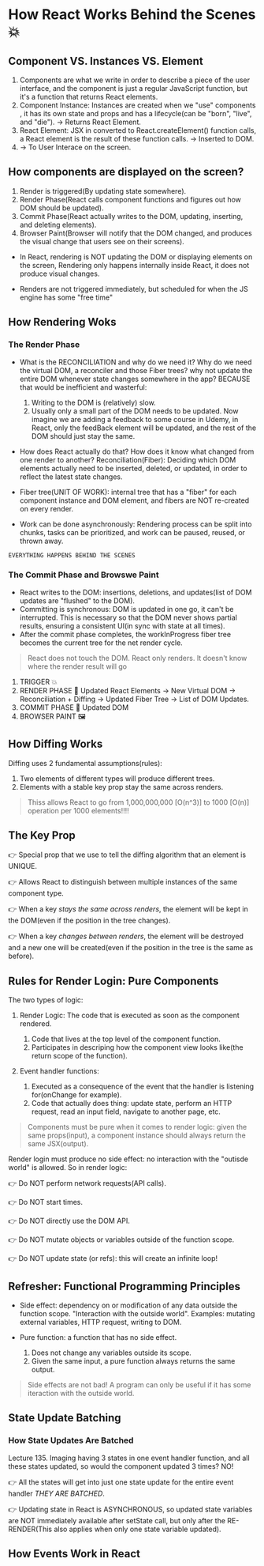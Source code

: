 # How React Works Behind the Scenes 💥

## Component VS. Instances VS. Element

1. Components are what we write in order to describe a piece of the user interface, and the component is just a regular JavaScript function, but it's a function that returns React elements.
2. Component Instance: Instances are created when we "use" components <Tab/>, it has its own state and props and has a lifecycle(can be "born", "live", and "die"). -> Returns React Element.
3. React Element: JSX in converted to React.createElement() function calls, a React element is the result of these function calls. -> Inserted to DOM.
4. -> To User Interace on the screen.

## How components are displayed on the screen?

1. Render is triggered(By updating state somewhere).
2. Render Phase(React calls component functions and figures out how DOM should be updated).
3. Commit Phase(React actually writes to the DOM, updating, inserting, and deleting elements).
4. Browser Paint(Browser will notify that the DOM changed, and produces the visual change that users see on their screens).

- In React, rendering is NOT updating the DOM or displaying elements on the screen, Rendering only happens internally inside React, it does not produce visual changes.

- Renders are not triggered immediately, but scheduled for when the JS engine has some "free time"

## How Rendering Woks

### The Render Phase

- What is the RECONCILIATION and why do we need it?
  Why do we need the virtual DOM, a reconciler and those Fiber trees? why not update the entire DOM whenever state changes somewhere in the app? BECAUSE that would be inefficient and wasterful:

  1. Writing to the DOM is (relatively) slow.
  2. Usually only a small part of the DOM needs to be updated.
     Now imagine we are adding a feedback to some course in Udemy, in React, only the feedBack element will be updated, and the rest of the DOM should just stay the same.

- How does React actually do that? How does it know what changed from one render to another?
  Reconciliation(Fiber): Deciding which DOM elements actually need to be inserted, deleted, or updated, in order to reflect the latest state changes.
- Fiber tree(UNIT OF WORK): internal tree that has a "fiber" for each component instance and DOM element, and fibers are NOT re-created on every render.
- Work can be done asynchronously: Rendering process can be split into chunks, tasks can be prioritized, and work can be paused, reused, or thrown away.

`EVERYTHING HAPPENS BEHIND THE SCENES`

### The Commit Phase and Browswe Paint

- React writes to the DOM: insertions, deletions, and updates(list of DOM updates are "flushed" to the DOM).
- Committing is synchronous: DOM is updated in one go, it can't be interrupted. This is necessary so that the DOM never shows partial results, ensuring a consistent UI(in sync with state at all times).
- After the commit phase completes, the workInProgress fiber tree becomes the current tree for the net render cycle.

> React does not touch the DOM. React only renders. It doesn't know where the render result will go

1. TRIGGER 💥
2. RENDER PHASE 🔄 Updated React Elements → New Virtual DOM → Reconciliation + Diffing → Updated Fiber Tree → List of DOM Updates.
3. COMMIT PHASE 🚀 Updated DOM
4. BROWSER PAINT 🖼️

## How Diffing Works

Diffing uses 2 fundamental assumptions(rules):

1. Two elements of different types will produce different trees.
2. Elements with a stable key prop stay the same across renders.

> Thiss allows React to go from 1,000,000,000 [O(n^3)] to 1000 [O(n)] operation per 1000 elements!!!!

## The Key Prop

👉 Special prop that we use to tell the diffing algorithm that an element is UNIQUE.

👉 Allows React to distinguish between multiple instances of the same component type.

👉 When a key _stays the same across renders_, the element will be kept in the DOM(even if the position in the tree changes).

👉 When a key _changes between renders_, the element will be destroyed and a new one will be created(even if the position in the tree is the same as before).

## Rules for Render Login: Pure Components

The two types of logic:

1. Render Logic: The code that is executed as soon as the component rendered.

   1. Code that lives at the top level of the component function.
   2. Participates in descriping how the component view looks like(the return scope of the function).

2. Event handler functions:
   1. Executed as a consequence of the event that the handler is listening for(onChange for example).
   2. Code that actually does thing: update state, perform an HTTP request, read an input field, navigate to another page, etc.

> Components must be pure when it comes to render logic: given the same props(input), a component instance should always return the same JSX(output).

Render login must produce no side effect: no interaction with the "outisde world" is allowed. So in render logic:

👉 Do NOT perform network requests(API calls).

👉 Do NOT start times.

👉 Do NOT directly use the DOM API.

👉 Do NOT mutate objects or variables outside of the function scope.

👉 Do NOT update state (or refs): this will create an infinite loop!

## Refresher: Functional Programming Principles

- Side effect: dependency on or modification of any data outside the function scope. "Interaction with the outside world". Examples: mutating external variables, HTTP request, writing to DOM.

- Pure function: a function that has no side effect.
  1. Does not change any variables outside its scope.
  2. Given the same input, a pure function always returns the same output.

> Side effects are not bad! A program can only be useful if it has some iteraction with the outside world.

## State Update Batching

### How State Updates Are Batched

Lecture 135.
Imaging having 3 states in one event handler function, and all these states updated, so would the component updated 3 times? NO!

👉 All the states will get into just one state update for the entire event handler _THEY ARE BATCHED_.

👉 Updating state in React is ASYNCHRONOUS, so updated state variables are NOT immediately available after setState call, but only after the RE-RENDER(This also applies when only one state variable updated).

## How Events Work in React
